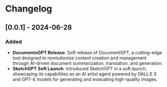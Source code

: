 # Changelog

## [0.0.1] - 2024-06-28

### Added
- **DocumentoGPT Release**: Soft release of DocumentGPT, a cutting-edge tool designed to revolutionize content creation and management through AI-driven document summarization, translation, and generation.
- **SketchGPT Soft Launch**: Introduced SketchGPT in a soft launch, showcasing its capabilities as an AI artist agent powered by DALL·E 3 and GPT-4 models for generating and evaluating high-quality images.
